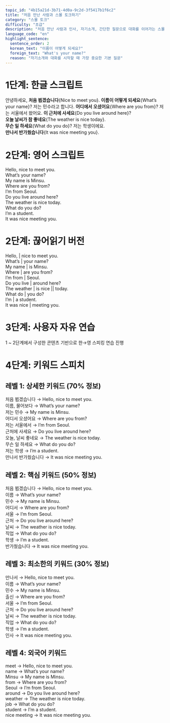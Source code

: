 ```yaml
---
topic_id: "4b15a21d-3b71-4d0a-9c2d-3f5417b1f6c2"
title: "처음 만난 사람과 스몰 토크하기"
category: "스몰 토크"
difficulty: "초급"
description: "처음 만난 사람과 인사, 자기소개, 간단한 질문으로 대화를 이어가는 스몰 토크 학습 콘텐츠"
language_code: "en"
highlight_sentence:
  sentence_order: 2
  korean_text: "이름이 어떻게 되세요?"
  foreign_text: "What's your name?"
  reason: "자기소개와 대화를 시작할 때 가장 중요한 기본 질문"
---
```


# 1단계: 한글 스크립트

안녕하세요, **처음 뵙겠습니다**{Nice to meet you}.
**이름이 어떻게 되세요**{What’s your name}?
저는 민수라고 합니다.
**어디에서 오셨어요**{Where are you from}?
저는 서울에서 왔어요.
**이 근처에 사세요**{Do you live around here}?  
**오늘 날씨가 참 좋네요**{The weather is nice today}.  
**무슨 일 하세요**{What do you do}?
저는 학생이에요.  
**만나서 반가웠습니다**{It was nice meeting you}.

# 2단계: 영어 스크립트

Hello, nice to meet you.  
What’s your name?  
My name is Minsu.  
Where are you from?  
I’m from Seoul.  
Do you live around here?  
The weather is nice today.  
What do you do?  
I’m a student.  
It was nice meeting you.  

# 2단계: 끊어읽기 버전

Hello, | nice to meet you.  
What’s | your name?  
My name | is Minsu.  
Where | are you from?  
I’m from | Seoul.  
Do you live | around here?  
The weather | is nice || today.  
What do | you do?  
I’m | a student.  
It was nice | meeting you.  

# 3단계: 사용자 자유 연습

1 ~ 2단계에서 구성한 콘텐츠 기반으로 한→영 스피킹 연습 진행

# 4단계: 키워드 스피치

## 레벨 1: 상세한 키워드 (70% 정보)

처음 뵙겠습니다 → Hello, nice to meet you.  
이름, 물어보다 → What’s your name?  
저는 민수 → My name is Minsu.  
어디서 오셨어요 → Where are you from?  
저는 서울에서 → I’m from Seoul.  
근처에 사세요 → Do you live around here?  
오늘, 날씨 좋네요 → The weather is nice today.  
무슨 일 하세요 → What do you do?  
저는 학생 → I’m a student.  
만나서 반가웠습니다 → It was nice meeting you.  

## 레벨 2: 핵심 키워드 (50% 정보)

처음 뵙겠습니다 → Hello, nice to meet you.  
이름 → What’s your name?  
민수 → My name is Minsu.  
어디서 → Where are you from?  
서울 → I’m from Seoul.  
근처 → Do you live around here?  
날씨 → The weather is nice today.  
직업 → What do you do?  
학생 → I’m a student.  
반가웠습니다 → It was nice meeting you.  

## 레벨 3: 최소한의 키워드 (30% 정보)

만나서 → Hello, nice to meet you.  
이름 → What’s your name?  
민수 → My name is Minsu.  
출신 → Where are you from?  
서울 → I’m from Seoul.  
근처 → Do you live around here?  
날씨 → The weather is nice today.  
직업 → What do you do?  
학생 → I’m a student.  
인사 → It was nice meeting you.  

## 레벨 4: 외국어 키워드

meet → Hello, nice to meet you.  
name → What’s your name?  
Minsu → My name is Minsu.  
from → Where are you from?  
Seoul → I’m from Seoul.  
around → Do you live around here?  
weather → The weather is nice today.  
job → What do you do?  
student → I’m a student.  
nice meeting → It was nice meeting you.  
